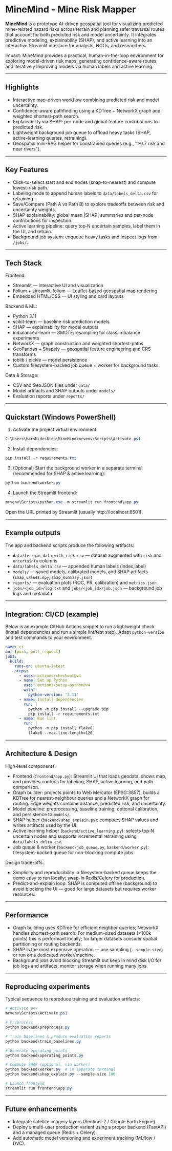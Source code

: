 # MineMind - Mine Risk Mapper

**MineMind** is a prototype AI-driven geospatial tool for visualizing predicted mine-related hazard risks across terrain and planning safer traversal routes that account for both predicted risk and model uncertainty. It integrates predictive modeling, explainability (SHAP), and active learning into an interactive Streamlit interface for analysts, NGOs, and researchers.

Impact: MineMind provides a practical, human-in-the-loop environment for exploring model-driven risk maps, generating confidence-aware routes, and iteratively improving models via human labels and active learning.

---

## Highlights

* Interactive map-driven workflow combining predicted risk and model uncertainty.
* Confidence-aware pathfinding using a KDTree + NetworkX graph and weighted shortest-path search.
* Explainability via SHAP: per-node and global feature contributions to predicted risk.
* Lightweight background job queue to offload heavy tasks (SHAP, active-learning queries, retraining).
* Geospatial mini-RAG helper for constrained queries (e.g., ">0.7 risk and near rivers").

---

## Key Features

* Click-to-select start and end nodes (snap-to-nearest) and compute lowest-risk path.
* Labeling mode to append human labels to `data/labels_delta.csv` for retraining.
* Save/Compare (Path A vs Path B) to explore tradeoffs between risk and uncertainty weights.
* SHAP explainability: global mean |SHAP| summaries and per-node contributions for inspection.
* Active learning pipeline: query top‑N uncertain samples, label them in the UI, and retrain.
* Background job system: enqueue heavy tasks and inspect logs from `/jobs/`.

---

## Tech Stack

Frontend:

- Streamlit — Interactive UI and visualization
- Folium + streamlit-folium — Leaflet-based geospatial map rendering
- Embedded HTML/CSS — UI styling and card layouts

Backend & ML:

- Python 3.11
- scikit-learn — baseline risk prediction models
- SHAP — explainability for model outputs
- imbalanced-learn — SMOTE/resampling for class imbalance experiments
- NetworkX — graph construction and weighted shortest-paths
- GeoPandas + Shapely — geospatial feature engineering and CRS transforms
- joblib / pickle — model persistence
- Custom filesystem-backed job queue + worker for background tasks

Data & Storage:

- CSV and GeoJSON files under `data/`
- Model artifacts and SHAP outputs under `models/`
- Evaluation reports under `reports/`

---

## Quickstart (Windows PowerShell)

1. Activate the project virtual environment:

```powershell
C:\Users\harsh\desktop\MineMind\mrvenv\Scripts\Activate.ps1
```

2. Install dependencies:

```powershell
pip install -r requirements.txt
```

3. (Optional) Start the background worker in a separate terminal (recommended for SHAP & active learning):

```powershell
python backend\worker.py
```

4. Launch the Streamlit frontend:

```powershell
mrvenv\Scripts\python.exe -m streamlit run frontend\app.py
```

Open the URL printed by Streamlit (usually http://localhost:8501).

---

## Example outputs

The app and backend scripts produce the following artifacts:

- `data/terrain_data_with_risk.csv` — dataset augmented with `risk` and `uncertainty` columns
- `data/labels_delta.csv` — appended human labels (index,label)
- `models/` — saved models, calibrated models, and SHAP artifacts (`shap_values.npy`, `shap_summary.json`)
- `reports/` — evaluation plots (ROC, PR, calibration) and `metrics.json`
- `jobs/<job_id>/log.txt` and `jobs/<job_id>/job.json` — background job logs and metadata

---

## Integration: CI/CD (example)

Below is an example GitHub Actions snippet to run a lightweight check (install dependencies and run a simple lint/test step). Adapt `python-version` and test commands to your environment.

```yaml
name: ci
on: [push, pull_request]
jobs:
  build:
    runs-on: ubuntu-latest
    steps:
      - uses: actions/checkout@v4
      - name: Set up Python
        uses: actions/setup-python@v4
        with:
          python-version: '3.11'
      - name: Install dependencies
        run: |
          python -m pip install --upgrade pip
          pip install -r requirements.txt
      - name: Run lint
        run: |
          python -m pip install flake8
          flake8 --max-line-length=120

```

---

## Architecture & Design

High-level components:

- Frontend (`frontend/app.py`): Streamlit UI that loads geodata, shows map, and provides controls for labeling, SHAP, active learning, and path comparison.
- Graph builder: projects points to Web Mercator (EPSG:3857), builds a KDTree for nearest-neighbour queries and a NetworkX graph for routing. Edge weights combine distance, predicted risk, and uncertainty.
- Model pipeline: preprocessing, baseline training, optional calibration, and persistence to `models/`.
- SHAP helper (`backend/shap_explain.py`): computes SHAP values and writes artifacts used by the UI.
- Active learning helper (`backend/active_learning.py`): selects top‑N uncertain nodes and supports incremental retraining using `data/labels_delta.csv`.
- Job queue & worker (`backend/job_queue.py`, `backend/worker.py`): filesystem-backed queue for non-blocking compute jobs.

Design trade-offs:

- Simplicity and reproducibility: a filesystem-backed queue keeps the demo easy to run locally; swap-in Redis/Celery for production.
- Predict-and-explain loop: SHAP is computed offline (background) to avoid blocking the UI — good for large datasets but requires worker resources.

---

## Performance

- Graph building uses KDTree for efficient neighbor queries; NetworkX handles shortest-path search. For medium-sized datasets (<100k points) this is performant locally; for larger datasets consider spatial partitioning or routing backends.
- SHAP is the most expensive operation — use sampling (`--sample-size`) or run on a dedicated worker/machine.
- Background jobs avoid blocking Streamlit but keep in mind disk I/O for job logs and artifacts; monitor storage when running many jobs.

---

## Reproducing experiments

Typical sequence to reproduce training and evaluation artifacts:

```powershell
# Activate env
mrvenv\Scripts\Activate.ps1

# Preprocess
python backend\preprocess.py

# Train baselines & produce evaluation reports
python backend\train_baselines.py

# Generate operating points
python backend\operating_points.py

# Compute SHAP (optional, via worker)
python backend\worker.py  # in separate terminal
python backend\shap_explain.py --sample-size 100

# Launch frontend
streamlit run frontend\app.py
```

---

## Future enhancements

- Integrate satellite imagery layers (Sentinel-2 / Google Earth Engine).
- Deploy a multi-user production variant using a proper backend (FastAPI) and a managed queue (Redis + Celery).
- Add automatic model versioning and experiment tracking (MLflow / DVC).

